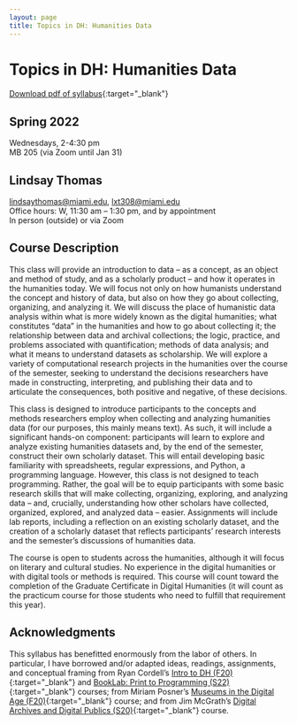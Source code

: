 ```yaml
---
layout: page
title: Topics in DH: Humanities Data
---
```

# Topics in DH: Humanities Data
[Download pdf of syllabus](https://lindsaythomas.net/eng612s22/eng612-syllabus-s22.pdf){:target="_blank"}

## Spring 2022
Wednesdays, 2-4:30 pm<br>
MB 205 (via Zoom until Jan 31)

## Lindsay Thomas
<lindsaythomas@miami.edu>, <lxt308@miami.edu><br>
Office hours: W, 11:30 am – 1:30 pm, and by appointment<br>
In person (outside) or via Zoom

## Course Description
This class will provide an introduction to data – as a concept, as an object and method of study, and as a scholarly product – and how it operates in the humanities today. We will focus not only on how humanists understand the concept and history of data, but also on how they go about collecting, organizing, and analyzing it. We will discuss the place of humanistic data analysis within what is more widely known as the digital humanities; what constitutes “data” in the humanities and how to go about collecting it; the relationship between data and archival collections; the logic, practice, and problems associated with quantification; methods of data analysis; and what it means to understand datasets as scholarship. We will explore a variety of computational research projects in the humanities over the course of the semester, seeking to understand the decisions researchers have made in constructing, interpreting, and publishing their data and to articulate the consequences, both positive and negative, of these decisions.

This class is designed to introduce participants to the concepts and methods researchers employ when collecting and analyzing humanities data (for our purposes, this mainly means text). As such, it will include a significant hands-on component: participants will learn to explore and analyze existing humanities datasets and, by the end of the semester, construct their own scholarly dataset. This will entail developing basic familiarity with spreadsheets, regular expressions, and Python, a programming language. However, this class is not designed to teach programming. Rather, the goal will be to equip participants with some basic research skills that will make collecting, organizing, exploring, and analyzing data – and, crucially, understanding how other scholars have collected, organized, explored, and analyzed data – easier. Assignments will include lab reports, including a reflection on an existing scholarly dataset, and the creation of a scholarly dataset that reflects participants’ research interests and the semester’s discussions of humanities data.

The course is open to students across the humanities, although it will focus on literary and cultural studies. No experience in the digital humanities or with digital tools or methods is required. This course will count toward the completion of the Graduate Certificate in Digital Humanities (it will count as the practicum course for those students who need to fulfill that requirement this year).

## Acknowledgments
This syllabus has benefitted enormously from the labor of others. In particular, I have borrowed and/or adapted ideas, readings, assignments, and conceptual framing from Ryan Cordell’s [Intro to DH (F20)](https://f20idh.ryancordell.org/){:target="_blank"} and [BookLab: Print to Programming (S22)](https://s22bl.ryancordell.org/schedule.html){:target="_blank"} courses; from Miriam Posner’s [Museums in the Digital Age (F20)](http://miriamposner.com/classes/is289f20/){:target="_blank"} course; and from Jim McGrath’s [Digital Archives and Digital Publics (S20)](https://digitalarchivesanddigitalpublics.jimmcgrath.us/syllabus/){:target="_blank"} course.
